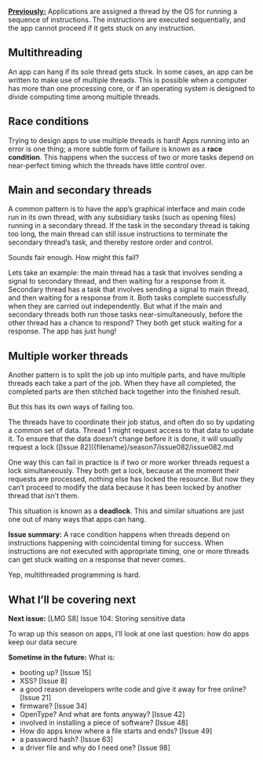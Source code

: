 [**Previously:**](https://buttondown.email/laymansguide/archive/) Applications are assigned a thread by the OS for running a sequence of instructions. The instructions are executed sequentially, and the app cannot proceed if it gets stuck on any instruction.

## Multithreading

An app can hang if its sole thread gets stuck. In some cases, an app can be written to make use of multiple threads. This is possible when a computer has more than one processing core, or if an operating system is designed to divide computing time among multiple threads.

## Race conditions

Trying to design apps to use multiple threads is hard! Apps running into an error is one thing; a more subtle form of failure is known as a **race condition**. This happens when the success of two or more tasks depend on near-perfect timing which the threads have little control over.

## Main and secondary threads

A common pattern is to have the app’s graphical interface and main code run in its own thread, with any subsidiary tasks (such as opening files) running in a secondary thread. If the task in the secondary thread is taking too long, the main thread can still issue instructions to terminate the secondary thread’s task, and thereby restore order and control.

Sounds fair enough. How might this fail?

Lets take an example: the main thread has a task that involves sending a signal to secondary thread, and then waiting for a response from it. Secondary thread has a task that involves sending a signal to main thread, and then waiting for a response from it. Both tasks complete successfully when they are carried out independently. But what if the main and secondary threads both run those tasks near-simultaneously, before the other thread has a chance to respond? They both get stuck waiting for a response. The app has just hung!

## Multiple worker threads

Another pattern is to split the job up into multiple parts, and have multiple threads each take a part of the job. When they have all completed, the completed parts are then stitched back together into the finished result.

But this has its own ways of failing too.

The threads have to coordinate their job status, and often do so by updating a common set of data. Thread 1 might request access to that data to update it. To ensure that the data doesn’t change before it is done, it will usually request a lock ([Issue 82]({filename}/season7/issue082/issue082.md

One way this can fail in practice is if two or more worker threads request a lock simultaneously. They both get a lock, because at the moment their requests are processed, nothing else has locked the resource. But now they can’t proceed to modify the data because it has been locked by another thread that isn’t them.

This situation is known as a **deadlock**. This and similar situations are just one out of many ways that apps can hang.

**Issue summary:** A race condition happens when threads depend on instructions happening with coincidental timing for success. When instructions are not executed with appropriate timing, one or more threads can get stuck waiting on a response that never comes.

Yep, multithreaded programming is hard.

## What I’ll be covering next

**Next issue:** [LMG S8] Issue 104: Storing sensitive data

To wrap up this season on apps, I’ll look at one last question: how do apps keep our data secure

**Sometime in the future:** What is:

- booting up? [Issue 15]
- XSS? [Issue 8]
- a good reason developers write code and give it away for free online? [Issue 21]
- firmware? [Issue 34]
- OpenType? And what are fonts anyway? [Issue 42]
- involved in installing a piece of software? [Issue 48]
- How do apps know where a file starts and ends? [Issue 49]
- a password hash? [Issue 63]
- a driver file and why do I need one? [Issue 98]
